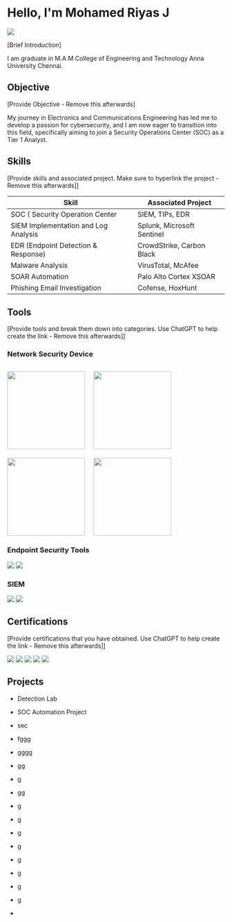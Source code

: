# Hello, I'm Mohamed Riyas J
<a href="https://www.linkedin.com/feed/"><img src="https://img.shields.io/badge/-LinkedIn-0072b1?&style=for-the-badge&logo=linkedin&logoColor=white" /></a>

[Brief Introduction]

I am graduate in M.A.M College of Engineering and Technology Anna University Chennai.

## Objective
[Provide Objective - Remove this afterwards]

My journey in Electronics and Communications Engineering has led me to develop a passion for cybersecurity, and I am now eager to transition into this field, specifically aiming to join a Security Operations Center (SOC) as a Tier 1 Analyst.

## Skills
[Provide skills and associated project. Make sure to hyperlink the project - Remove this afterwards]]

| Skill                                           | Associated Project         |
|-------------------------------------------------|----------------------------|
| SOC ( Security Operation Center                 | SIEM, TIPs, EDR            |
| SIEM Implementation and Log Analysis            | Splunk, Microsoft Sentinel |
| EDR (Endpoint Detection & Response)             | CrowdStrike, Carbon Black  |
| Malware Analysis                                | VirusTotal, McAfee         |
| SOAR Automation                                 | Palo Alto Cortex XSOAR     | 
| Phishing Email Investigation                    | Cofense, HoxHunt           |

## Tools
[Provide tools and break them down into categories. Use ChatGPT to help create the link - Remove this afterwards]]

### Network Security Device


<div style="text-align: center; margin-top: 30px;">

<div style="display: inline-flex; gap: 20px; flex-wrap: wrap;">
    <img src="https://img.shields.io/badge/-Zeek-777BB4?style=for-the-badge&logo=Zeek&logoColor=white" width="180" />
    <img src="https://img.shields.io/badge/-Snort-FF416C?style=for-the-badge&logo=snort&logoColor=white" width="180" />
    <img src="https://img.shields.io/badge/-Suricata-FFB400?style=for-the-badge&logo=suricata&logoColor=white" width="180" />
    <img src="https://img.shields.io/badge/-Wireshark-006CB5?style=for-the-badge&logo=wireshark&logoColor=white" width="180" />
</div>

</div>




<!-- Add spacing here -->




### Endpoint Security Tools

<div>
  <img src="https://img.shields.io/badge/Microsoft_Defender_for_Endpoint-004AEF?style=for-the-badge&logo=Microsoft&logoColor=white" />
  <img src="https://img.shields.io/badge/CrowdStrike_Falcon-000000?style=for-the-badge&logo=CrowdStrike&logoColor=white" />
</div>

### SIEM
<div>
  <img src="https://img.shields.io/badge/Microsoft_Sentinel-0078D4?style=for-the-badge&logo=Microsoft&logoColor=white" />
  <img src="https://img.shields.io/badge/Splunk-000000?style=for-the-badge&logo=Splunk&logoColor=white" />
</div>



## Certifications
[Provide certifications that you have obtained. Use ChatGPT to help create the link - Remove this afterwards]]
<div>
<img src="https://img.shields.io/badge/-Security%2B-FF0000?&style=for-the-badge&logo=CompTIA&logoColor=white" />
<img src="https://img.shields.io/badge/-Network%2B-007ACC?&style=for-the-badge&logo=CompTIA&logoColor=white" />
<img src="https://img.shields.io/badge/-A%2B-4D4D4D?&style=for-the-badge&logo=CompTIA&logoColor=white" />
<img src="https://img.shields.io/badge/-CDSA-006400?&style=for-the-badge&logoColor=white" />
<img src="https://img.shields.io/badge/-CCD-000080?&style=for-the-badge&logoColor=white" />
</div>

## Projects
- Detection Lab
- SOC Automation Project
- sec
- fggg
- gggg

- gg
- g
- gg

- g
- g
- g
- g
- g

- g
- g
- g
- 

